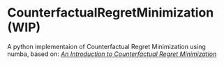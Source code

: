 # CounterfactualRegretMinimization (WIP)
A python implementaion of Counterfactual Regret Minimization using numba, based on: *<a href="http://modelai.gettysburg.edu/2013/cfr/cfr.pdf">An Introduction to Counterfactual Regret Minimization</a>*
